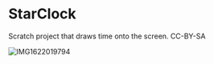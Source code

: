 # StarClock
Scratch project that draws time onto the screen. CC-BY-SA

![IMG1622019794](https://user-images.githubusercontent.com/11834016/119633580-d5e0bf00-be4c-11eb-9265-60e786c04fd5.png)
